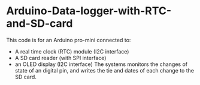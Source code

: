 # Arduino-Data-logger-with-RTC-and-SD-card
This code is for an Arduino pro-mini connected to:
  - A real time clock (RTC) module (I2C interface)
  - A SD card reader (with SPI interface)
  - an OLED display (I2C interface)
The systems monitors the changes of state of an digital pin, and writes the tie and dates of each change to the SD card.
